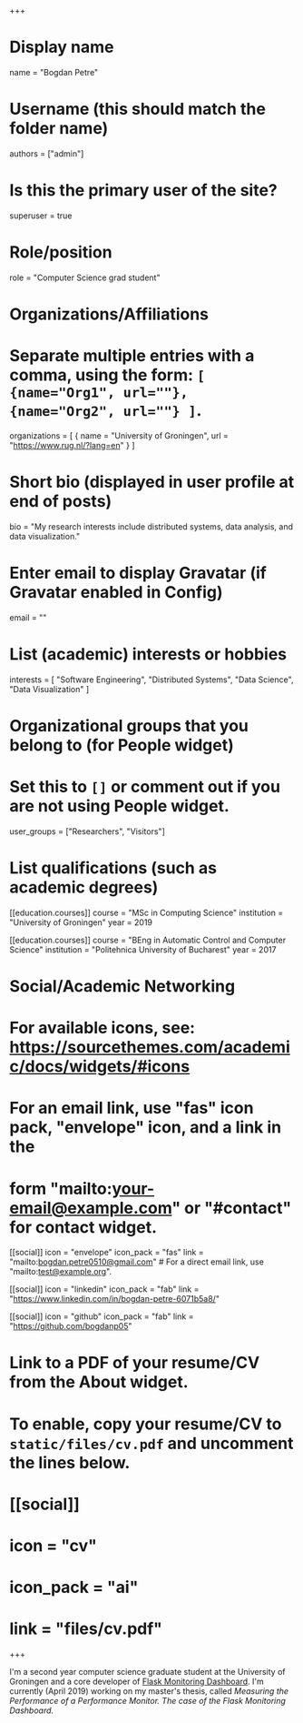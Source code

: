 +++
# Display name
name = "Bogdan Petre"

# Username (this should match the folder name)
authors = ["admin"]

# Is this the primary user of the site?
superuser = true

# Role/position
role = "Computer Science grad student"

# Organizations/Affiliations
#   Separate multiple entries with a comma, using the form: `[ {name="Org1", url=""}, {name="Org2", url=""} ]`.
organizations = [ { name = "University of Groningen", url = "https://www.rug.nl/?lang=en" } ]

# Short bio (displayed in user profile at end of posts)
bio = "My research interests include distributed systems, data analysis, and data visualization."

# Enter email to display Gravatar (if Gravatar enabled in Config)
email = ""

# List (academic) interests or hobbies
interests = [
  "Software Engineering",
  "Distributed Systems",
  "Data Science",
  "Data Visualization"
]

# Organizational groups that you belong to (for People widget)
#   Set this to `[]` or comment out if you are not using People widget.
user_groups = ["Researchers", "Visitors"]

# List qualifications (such as academic degrees)
[[education.courses]]
  course = "MSc in Computing Science"
  institution = "University of Groningen"
  year = 2019

[[education.courses]]
  course = "BEng in Automatic Control and Computer Science"
  institution = "Politehnica University of Bucharest"
  year = 2017

# Social/Academic Networking
# For available icons, see: https://sourcethemes.com/academic/docs/widgets/#icons
#   For an email link, use "fas" icon pack, "envelope" icon, and a link in the
#   form "mailto:your-email@example.com" or "#contact" for contact widget.

[[social]]
  icon = "envelope"
  icon_pack = "fas"
  link = "mailto:bogdan.petre0510@gmail.com"  # For a direct email link, use "mailto:test@example.org".

[[social]]
  icon = "linkedin"
  icon_pack = "fab"
  link = "https://www.linkedin.com/in/bogdan-petre-6071b5a8/"

[[social]]
  icon = "github"
  icon_pack = "fab"
  link = "https://github.com/bogdanp05"

# Link to a PDF of your resume/CV from the About widget.
# To enable, copy your resume/CV to `static/files/cv.pdf` and uncomment the lines below.
# [[social]]
#   icon = "cv"
#   icon_pack = "ai"
#   link = "files/cv.pdf"

+++

I'm a second year computer science graduate student at the University of Groningen and a core developer of [Flask Monitoring Dashboard](https://github.com/flask-dashboard/Flask-MonitoringDashboard). I'm currently (April 2019) working on my master's thesis, called *Measuring the Performance of a Performance Monitor. The case of the Flask Monitoring Dashboard.*




